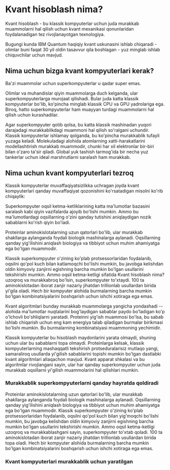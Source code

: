 # Kvant hisoblash nima?

Kvant hisoblash - bu klassik kompyuterlar uchun juda murakkab muammolarni hal qilish uchun kvant mexanikasi qonunlaridan foydalanadigan tez rivojlanayotgan texnologiya. 

Bugungi kunda IBM Quantum haqiqiy kvant uskunasini ishlab chiqaradi - olimlar buni faqat 30 yil oldin tasavvur qila boshlagan - yuz minglab ishlab chiquvchilar uchun mavjud.

## Nima uchun bizga kvant kompyuterlari kerak?

Ba'zi muammolar uchun superkompyuterlar u qadar super emas.

Olimlar va muhandislar qiyin muammolarga duch kelganda, ular superkompyuterlarga murojaat qilishadi. Bular juda katta klassik kompyuterlar bo'lib, ko'pincha minglab klassik CPU va GPU yadrolariga ega. Biroq, hatto superkompyuterlar ham muayyan turdagi muammolarni hal qilish uchun kurashadilar.

Agar superkompyuter qotib qolsa, bu katta klassik mashinadan yuqori darajadagi murakkablikdagi muammoni hal qilish so'ralgani uchundir. Klassik kompyuterlar ishlamay qolganda, bu ko'pincha murakkablik tufayli yuzaga keladi. Molekuladagi alohida atomlarning xatti-harakatlarini modellashtirish murakkab muammodir, chunki har xil elektronlar bir-biri bilan o'zaro ta'sir qiladi. Global yuk tashish tarmog'ida bir necha yuz tankerlar uchun ideal marshrutlarni saralash ham murakkab.

## Nima uchun kvant kompyuterlari tezroq

Klassik kompyuterlar muvaffaqiyatsizlikka uchragan joyda kvant kompyuterlari qanday muvaffaqiyat qozonishini ko'rsatadigan misolni ko'rib chiqaylik:

Superkompyuter oqsil ketma-ketliklarining katta ma'lumotlar bazasini saralash kabi qiyin vazifalarda ajoyib bo'lishi mumkin. Ammo bu ma'lumotlardagi oqsillarning o'zini qanday tutishini aniqlaydigan nozik sabablarni ko'rish qiyin bo'ladi.

Proteinlar aminokislotalarning uzun qatorlari bo'lib, ular murakkab shakllarga aylanganda foydali biologik mashinalarga aylanadi. Oqsillarning qanday yig'ilishini aniqlash biologiya va tibbiyot uchun muhim ahamiyatga ega bo'lgan muammodir. 

Klassik superkompyuter o'zining ko'plab protsessorlaridan foydalanib, oqsilni qo'pol kuch bilan katlamoqchi bo'lishi mumkin, bu javobga kelishdan oldin kimyoviy zanjirni egishning barcha mumkin bo'lgan usullarini tekshirishi mumkin. Ammo oqsil ketma-ketligi sifatida Kvant hisoblash nima? uzoqroq va murakkabroq bo'lsin, superkompyuter to'xtaydi. 100 ta aminokislotadan iborat zanjir nazariy jihatdan trillionlab usullardan birida yi'gila oladi. Hech bir kompyuter alohida burmalarning barcha mumkin bo'lgan kombinatsiyalarini boshqarish uchun ishchi xotiraga ega emas.

Kvant algoritmlari bunday murakkab muammolarga yangicha yondashadi -- alohida ma'lumotlar nuqtalarini bog'laydigan sabablar paydo bo'ladigan ko'p o'lchovli bo'shliqlarni yaratadi. Proteinni yig'ish muammosi bo'lsa, bu sabab ishlab chiqarish uchun eng kam energiya talab qiladigan burmalar birikmasi bo'lishi mumkin. Bu burmalarning kombinatsiyasi muammoning yechimidir.

Klassik kompyuterlar bu hisoblash maydonlarini yarata olmaydi, shuning uchun ular bu sabablarni topa olmaydi. Proteinlarga kelsak, klassik kompyuterlarning mashaqqatli tekshirish protseduralarisiz mutlaqo yangi, samaraliroq usullarda yi'gilish sabablarini topishi mumkin bo'lgan dastlabki kvant algoritmlari allaqachon mavjud. Kvant apparat shkalasi va bu algoritmlar rivojlangani sayin, ular har qanday superkompyuter uchun juda murakkab oqsillarni yi'gilish muammolarini hal qilishlari mumkin.

### Murakkablik superkompyuterlarni qanday hayratda qoldiradi

Proteinlar aminokislotalarning uzun qatorlari bo'lib, ular murakkab shakllarga aylanganda foydali biologik mashinalarga aylanadi. Oqsillarning qanday yig'ilishini aniqlash biologiya va tibbiyot uchun muhim ahamiyatga ega bo'lgan muammodir. Klassik superkompyuter o'zining ko'plab protsessorlaridan foydalanib, oqsilni qo'pol kuch bilan yig'moqchi bo'lishi mumkin, bu javobga kelishdan oldin kimyoviy zanjirni egishning barcha mumkin bo'lgan usullarini tekshirishi mumkin. Ammo oqsil ketma-ketligi uzoqroq va murakkablashgani sayin, superkompyuter to'xtab qoladi. 100 ta aminokislotadan iborat zanjir nazariy jihatdan trillionlab usullardan birida topa oladi. Hech bir kompyuter alohida burmalarning barcha mumkin bo'lgan kombinatsiyalarini boshqarish uchun ishchi xotiraga ega emas.

### Kvant kompyuterlari murakkablik uchun yaratilgan
